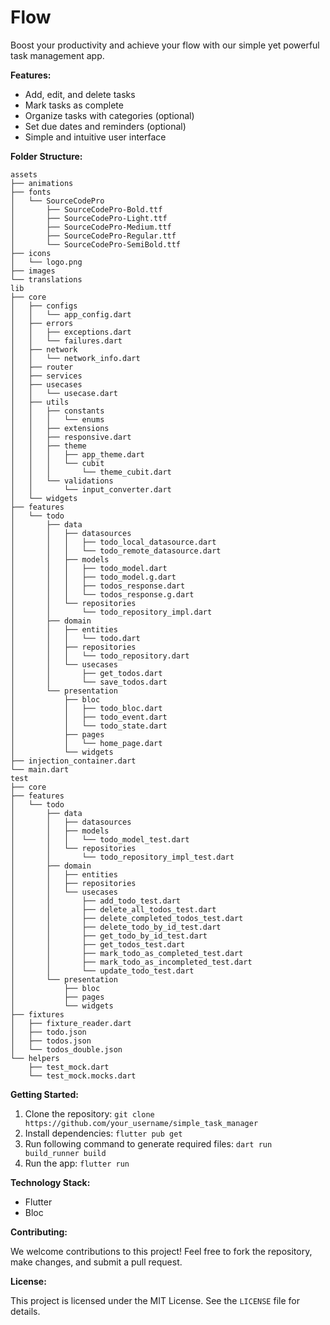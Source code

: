
# Flow

Boost your productivity and achieve your flow with our simple yet powerful task management app.

**Features:**

-   Add, edit, and delete tasks
-   Mark tasks as complete
-   Organize tasks with categories (optional)
-   Set due dates and reminders (optional)
-   Simple and intuitive user interface

**Folder Structure:**
```
assets
├── animations
├── fonts
│   └── SourceCodePro
│       ├── SourceCodePro-Bold.ttf
│       ├── SourceCodePro-Light.ttf
│       ├── SourceCodePro-Medium.ttf
│       ├── SourceCodePro-Regular.ttf
│       └── SourceCodePro-SemiBold.ttf
├── icons
│   └── logo.png
├── images
└── translations
lib
├── core
│   ├── configs
│   │   └── app_config.dart
│   ├── errors
│   │   ├── exceptions.dart
│   │   └── failures.dart
│   ├── network
│   │   └── network_info.dart
│   ├── router
│   ├── services
│   ├── usecases
│   │   └── usecase.dart
│   ├── utils
│   │   ├── constants
│   │   │   └── enums
│   │   ├── extensions
│   │   ├── responsive.dart
│   │   ├── theme
│   │   │   ├── app_theme.dart
│   │   │   └── cubit
│   │   │       └── theme_cubit.dart
│   │   └── validations
│   │       └── input_converter.dart
│   └── widgets
├── features
│   └── todo
│       ├── data
│       │   ├── datasources
│       │   │   ├── todo_local_datasource.dart
│       │   │   └── todo_remote_datasource.dart
│       │   ├── models
│       │   │   ├── todo_model.dart
│       │   │   ├── todo_model.g.dart
│       │   │   ├── todos_response.dart
│       │   │   └── todos_response.g.dart
│       │   └── repositories
│       │       └── todo_repository_impl.dart
│       ├── domain
│       │   ├── entities
│       │   │   └── todo.dart
│       │   ├── repositories
│       │   │   └── todo_repository.dart
│       │   └── usecases
│       │       ├── get_todos.dart
│       │       └── save_todos.dart
│       └── presentation
│           ├── bloc
│           │   ├── todo_bloc.dart
│           │   ├── todo_event.dart
│           │   └── todo_state.dart
│           ├── pages
│           │   └── home_page.dart
│           └── widgets
├── injection_container.dart
└── main.dart
test
├── core
├── features
│   └── todo
│       ├── data
│       │   ├── datasources
│       │   ├── models
│       │   │   └── todo_model_test.dart
│       │   └── repositories
│       │       └── todo_repository_impl_test.dart
│       ├── domain
│       │   ├── entities
│       │   ├── repositories
│       │   └── usecases
│       │       ├── add_todo_test.dart
│       │       ├── delete_all_todos_test.dart
│       │       ├── delete_completed_todos_test.dart
│       │       ├── delete_todo_by_id_test.dart
│       │       ├── get_todo_by_id_test.dart
│       │       ├── get_todos_test.dart
│       │       ├── mark_todo_as_completed_test.dart
│       │       ├── mark_todo_as_incompleted_test.dart
│       │       └── update_todo_test.dart
│       └── presentation
│           ├── bloc
│           ├── pages
│           └── widgets
├── fixtures
│   ├── fixture_reader.dart
│   ├── todo.json
│   ├── todos.json
│   └── todos_double.json
└── helpers
    ├── test_mock.dart
    └── test_mock.mocks.dart
```
**Getting Started:**

1.  Clone the repository:  `git clone https://github.com/your_username/simple_task_manager`
2.  Install dependencies:  `flutter pub get`
3.  Run following command to generate required files: `dart run build_runner build`
4.  Run the app:  `flutter run`

**Technology Stack:**

-   Flutter
-   Bloc


**Contributing:**

We welcome contributions to this project! Feel free to fork the repository, make changes, and submit a pull request.

**License:**

This project is licensed under the MIT License. See the `LICENSE` file for details.
